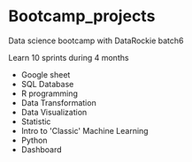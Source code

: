 # Bootcamp_projects
Data science bootcamp with DataRockie batch6

Learn 10 sprints during 4 months

- Google sheet
- SQL Database
- R programming
- Data Transformation
- Data Visualization
- Statistic
- Intro to 'Classic' Machine Learning
- Python
- Dashboard
